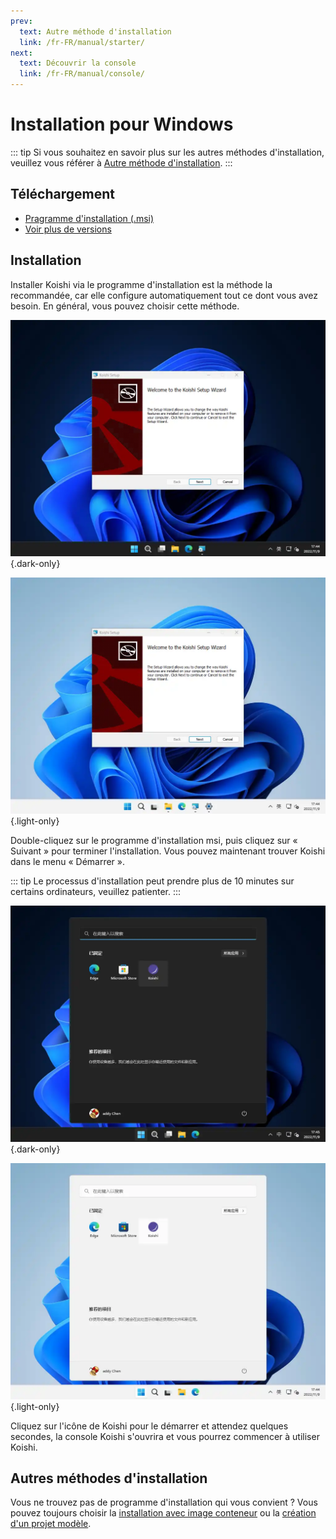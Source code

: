 ```yaml
---
prev:
  text: Autre méthode d'installation
  link: /fr-FR/manual/starter/
next:
  text: Découvrir la console
  link: /fr-FR/manual/console/
---
```


# Installation pour Windows

::: tip
Si vous souhaitez en savoir plus sur les autres méthodes d'installation, veuillez vous référer à [Autre méthode d'installation](./index.md).
:::

## Téléchargement

- [Pragramme d'installation (.msi)](https://k.ilharp.cc/win.msi)
- [Voir plus de versions](https://github.com/koishijs/koishi-desktop/releases)

## Installation

Installer Koishi via le programme d'installation est la méthode la recommandée, car elle configure automatiquement tout ce dont vous avez besoin. En général, vous pouvez choisir cette méthode.

![msi-installer](/manual/windows/msi-installer-dark.webp) {.dark-only}

![msi-installer](/manual/windows/msi-installer-light.webp) {.light-only}

Double-cliquez sur le programme d'installation msi, puis cliquez sur « Suivant » pour terminer l'installation. Vous pouvez maintenant trouver Koishi dans le menu « Démarrer ».

::: tip
Le processus d'installation peut prendre plus de 10 minutes sur certains ordinateurs, veuillez patienter.
:::

![start-menu](/manual/windows/start-menu-dark.webp) {.dark-only}

![start-menu](/manual/windows/start-menu-light.webp) {.light-only}

Cliquez sur l'icône de Koishi pour le démarrer et attendez quelques secondes, la console Koishi s'ouvrira et vous pourrez commencer à utiliser Koishi.

## Autres méthodes d'installation

Vous ne trouvez pas de programme d'installation qui vous convient ? Vous pouvez toujours choisir la [installation avec image conteneur](./docker.md) ou la [création d'un projet modèle](./boilerplate.md).
